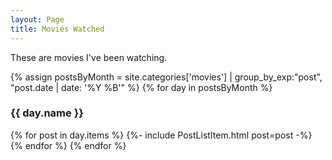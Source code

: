 ```yaml
---
layout: Page
title: Movies Watched
---
```


These are movies I've been watching.

{% assign postsByMonth = 
site.categories['movies'] | group_by_exp:"post", "post.date | date: '%Y %B'" %}
{% for day in postsByMonth %}
  <h3 id="{{ day.name }}">{{ day.name }}</h3>
  {% for post in day.items %}
  {%- include PostListItem.html post=post -%}
  {% endfor %}
{% endfor %}
